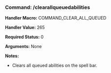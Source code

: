 ### Command: /clearallqueuedabilities

**Handler Macro:** COMMAND_CLEAR_ALL_QUEUED

**Handler Value:** 265

**Required Status:** 0

**Arguments:**
None

**Notes:**
- Clears all queued abilities on the spell bar.